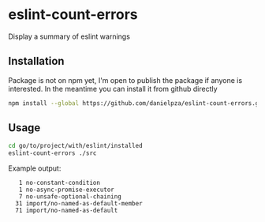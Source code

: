 # eslint-count-errors

Display a summary of eslint warnings

## Installation

Package is not on npm yet, I'm open to publish the package if anyone is interested. In the meantime you can install it from github directly

```sh
npm install --global https://github.com/danielpza/eslint-count-errors.git
```

## Usage

```sh
cd go/to/project/with/eslint/installed
eslint-count-errors ./src
```

Example output:

```
   1 no-constant-condition
   1 no-async-promise-executor
   7 no-unsafe-optional-chaining
  31 import/no-named-as-default-member
  71 import/no-named-as-default
```
